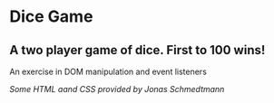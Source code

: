 # Dice Game
## A two player game of dice. First to 100 wins!

An exercise in DOM manipulation and event listeners

*Some HTML aand CSS provided by Jonas Schmedtmann*
